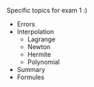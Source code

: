 Specific topics for exam 1 :)
* Errors
* Interpolation
  * Lagrange
  * Newton
  * Hermite
  * Polynomial 
* Summary
* Formules
